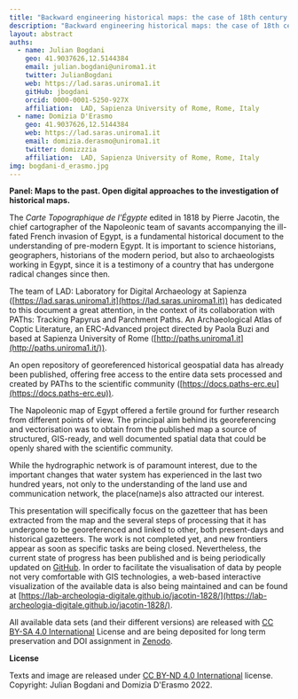 ```yaml
---
title: "Backward engineering historical maps: the case of 18th century gazetteer of the Napoleonic map of Egypt"
description: "Backward engineering historical maps: the case of 18th century gazetteer of the Napoleonic map of Egypt"
layout: abstract
auths:
  - name: Julian Bogdani
    geo: 41.9037626,12.5144384
    email: julian.bogdani@uniroma1.it
    twitter: JulianBogdani
    web: https://lad.saras.uniroma1.it
    gitHub: jbogdani
    orcid: 0000-0001-5250-927X
    affiliation:  LAD, Sapienza University of Rome, Rome, Italy
  - name: Domizia D'Erasmo
    geo: 41.9037626,12.5144384
    web: https://lad.saras.uniroma1.it
    email: domizia.derasmo@uniroma1.it
    twitter: domizzzia
    affiliation:  LAD, Sapienza University of Rome, Rome, Italy
img: bogdani-d_erasmo.jpg
---
```



**Panel: Maps to the past. Open digital approaches to the investigation of historical maps.**

The _Carte Topographique de l'Égypte_ edited in 1818 by Pierre Jacotin, the chief cartographer of the Napoleonic team of savants accompanying the ill-fated French invasion of Egypt, is a fundamental historical document to the understanding of pre-modern Egypt. It is important to science historians, geographers, historians of the modern period, but also to archaeologists working in Egypt, since it is a testimony of a country that has undergone radical changes since then.

The team of LAD: Laboratory for Digital Archaeology at Sapienza ([https://lad.saras.uniroma1.it](https://lad.saras.uniroma1.it)) 
has dedicated to this document a great attention, in the context of its collaboration with PAThs: Tracking Papyrus and Parchment Paths. An Archaeological Atlas of Coptic Literature, an ERC-Advanced project directed by Paola Buzi and based at Sapienza University of Rome ([http://paths.uniroma1.it](http://paths.uniroma1.it/)). 

An open repository of georeferenced historical geospatial data has already been published, offering free access to the entire data sets processed and created by PAThs to the scientific community ([https://docs.paths-erc.eu](https://docs.paths-erc.eu)).

The Napoleonic map of Egypt offered a fertile ground for further research from different points of view. The principal aim behind its georeferencing and vectorisation was to obtain from the published map a source of structured, GIS-ready, and well documented spatial data that could be openly shared with the scientific community. 

While the hydrographic network is of paramount interest, due to the important changes that water system has experienced in the last two hundred years, not only to the understanding of the land use and communication network, the place(name)s also attracted our interest. 

This presentation will specifically focus on the gazetteer that has been extracted from the map and the several steps of processing that it has undergone to be georeferenced and linked to other, both present-days and historical gazetteers. The work is not completed yet, and new frontiers appear as soon as specific tasks are being closed. Nevertheless, the current state of progress has been published and is being periodically updated on [GitHub](https://github.com/lab-archeologia-digitale/jacotin-1828). In order to facilitate the visualisation of data by people not very comfortable with GIS technologies, a web-based interactive visualization of the available data is also being maintained and can be found at [https://lab-archeologia-digitale.github.io/jacotin-1828/](https://lab-archeologia-digitale.github.io/jacotin-1828/).

All available data sets (and their different versions) are released with [CC BY-SA 4.0 International](https://github.com/lab-archeologia-digitale/jacotin-1828/blob/master/LICENSE) License and are being deposited for long term preservation and DOI assignment in [Zenodo](https://zenodo.org/badge/latestdoi/484014787).


**License**

Texts and image are released under [CC BY-ND 4.0 International](https://creativecommons.org/licenses/by-nd/4.0/) license. Copyright: Julian Bogdani and Domizia D'Erasmo 2022.
